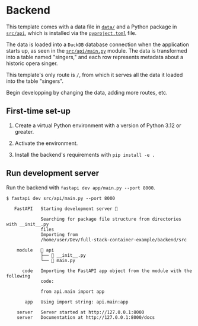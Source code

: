 # Backend

This template comes with a data file in [`data/`](data/singers.csv) and a Python package in [`src/api`](./src/api/), which is installed via the [`pyproject.toml`](./pyproject.toml) file.

The data is loaded into a `DuckDB` database connection when the application starts up, as seen in the [`src/api/main.py`](./src/api/main.py) module. The data is transformed into a table named "singers," and each row represents metadata about a historic opera singer.

This template's only route is `/`, from which it serves all the data it loaded into the table "singers".

Begin developping by changing the data, adding more routes, etc.

## First-time set-up

1. Create a virtual Python environment with a version of Python 3.12 or greater.

2. Activate the environment.

3. Install the backend's requirements with `pip install -e .`

## Run development server

Run the backend with `fastapi dev app/main.py --port 8000`.

```console
$ fastapi dev src/api/main.py --port 8000

   FastAPI   Starting development server 🚀

             Searching for package file structure from directories with __init__.py
             files
             Importing from
             /home/user/Dev/full-stack-container-example/backend/src

    module   📁 api
             ├── 🐍 __init__.py
             └── 🐍 main.py

      code   Importing the FastAPI app object from the module with the following
             code:

             from api.main import app

       app   Using import string: api.main:app

    server   Server started at http://127.0.0.1:8000
    server   Documentation at http://127.0.0.1:8000/docs
```
